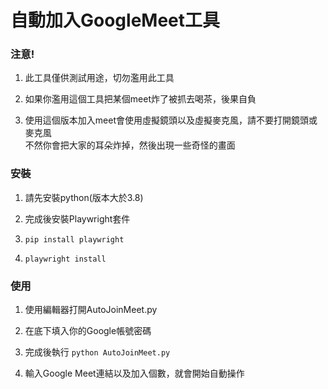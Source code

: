 # 自動加入GoogleMeet工具 
### 注意!
1. 此工具僅供測試用途，切勿濫用此工具

2. 如果你濫用這個工具把某個meet炸了被抓去喝茶，後果自負

3. 使用這個版本加入meet會使用虛擬鏡頭以及虛擬麥克風，請不要打開鏡頭或麥克風<br>不然你會把大家的耳朵炸掉，然後出現一些奇怪的畫面

### 安裝
1. 請先安裝python(版本大於3.8)<br>

2. 完成後安裝Playwright套件<br>

3. `pip install playwright`<br>

4. `playwright install`<br>
### 使用
1. 使用編輯器打開AutoJoinMeet.py

2. 在底下填入你的Google帳號密碼

3. 完成後執行 `python AutoJoinMeet.py`

4. 輸入Google Meet連結以及加入個數，就會開始自動操作